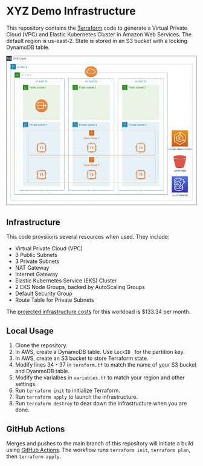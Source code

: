 # XYZ Demo Infrastructure

This repository contains the [Terraform](https://www.terraform.io/) code to 
generate a Virtual Private Cloud (VPC) and Elastic Kubernetes Cluster in Amazon 
Web Services. The default region is us-east-2. State is stored in an S3 bucket 
with a locking DynamoDB table.

![Diagram](/assets/xyz-eks-diagram.jpg)

## Infrastructure

This code provsiions several resources when used. They include:
- Virtual Private Cloud (VPC)
- 3 Public Subnets
- 3 Private Subnets
- NAT Gateway
- Internet Gateway
- Elastic Kubernetes Service (EKS) Cluster
- 2 EKS Node Groups, backed by AutoScaling Groups
- Default Security Group
- Route Table for Private Subnets

The [projected infrastructure costs](https://calculator.aws/#/estimate?id=d8e78acfe95578857b86142c7dcc901e5aa3170b) 
for this workload is $133.34 per month.

## Local Usage

1. Clone the repository.
2. In AWS, create a DynamoDB table. Use `LockID ` for the partition key.
2. In AWS, create an S3 bucket to store Terraform state.
3. Modify lines 34 - 37 in `teraform.tf` to match the name of your S3 bucket and DyanmoDB table.
4. Modify the varialbes in `variables.tf` to match your region and other settings.
5. Run `terraform init` to initialize Terraform.
6. Run `terraform apply` to launch the infrastructure.
7. Run `terraform destroy` to dear down the infrastructure when you are done.
 
## GitHub Actions

Merges and pushes to the main branch of this repository will initiate a build using 
[GitHub Actions](https://github.com/features/actions). The workflow runs 
`terraform init`, `terraform plan`, then `terraform apply`.